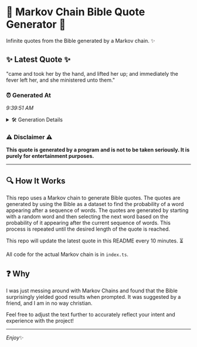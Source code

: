 # 📖 Markov Chain Bible Quote Generator 📖

Infinite quotes from the Bible generated by a Markov chain. ✨

## ✨ Latest Quote ✨
"came and took her by the hand, and lifted her up; and immediately the fever left her, and she ministered unto them."

### ⏰ Generated At
*9:39:51 AM*

<details>
    <summary>🛠️ Generation Details</summary>
    <p>
        <strong>🌱 Seed:</strong> came<br>
        <strong>🔄 Iterations:</strong> 21<br>
        <strong>📜 Context History:</strong><br>[ came ]: and<br>[ came, and ]: took<br>[ came, and, took ]: her<br>[ came, and, took, her ]: by<br>[ came, and, took, her, by ]: the<br>[ came, and, took, her, by, the ]: hand,<br>[ and, took, her, by, the, hand, ]: and<br>[ took, her, by, the, hand,, and ]: lifted<br>[ her, by, the, hand,, and, lifted ]: her<br>[ by, the, hand,, and, lifted, her ]: up;<br>[ the, hand,, and, lifted, her, up; ]: and<br>[ hand,, and, lifted, her, up;, and ]: immediately<br>[ and, lifted, her, up;, and, immediately ]: the<br>[ lifted, her, up;, and, immediately, the ]: fever<br>[ her, up;, and, immediately, the, fever ]: left<br>[ up;, and, immediately, the, fever, left ]: her,<br>[ and, immediately, the, fever, left, her, ]: and<br>[ immediately, the, fever, left, her,, and ]: she<br>[ the, fever, left, her,, and, she ]: ministered<br>[ fever, left, her,, and, she, ministered ]: unto<br>[ left, her,, and, she, ministered, unto ]: them.<br>
    </p>
</details>

### ⚠️ Disclaimer ⚠️
**This quote is generated by a program and is not to be taken seriously. It is purely for entertainment purposes.**

---

## 🔍 How It Works

This repo uses a Markov chain to generate Bible quotes. The quotes are generated by using the Bible as a dataset to find the probability of a word appearing after a sequence of words. The quotes are generated by starting with a random word and then selecting the next word based on the probability of it appearing after the current sequence of words. This process is repeated until the desired length of the quote is reached.

This repo will update the latest quote in this README every 10 minutes. ⏳

All code for the actual Markov chain is in `index.ts`.

## ❓ Why

I was just messing around with Markov Chains and found that the Bible surprisingly yielded good results when prompted. 
It was suggested by a friend, and I am in no way christian.

Feel free to adjust the text further to accurately reflect your intent and experience with the project!

---

*Enjoy*✨
